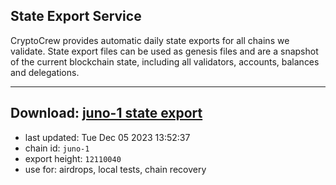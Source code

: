 ## State Export Service
CryptoCrew provides automatic daily state exports for all chains we validate. State export files can be used as genesis files and are a snapshot of the current blockchain state, including all validators, accounts, balances and delegations.

---
**Download: [juno-1 state export](https://dl.ccvalidators.com/SERVICE/juno/juno-1_export_12110040.json)**
---

- last updated: Tue Dec 05 2023 13:52:37
- chain id: `juno-1`
- export height: `12110040`
- use for: airdrops, local tests, chain recovery
